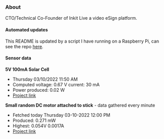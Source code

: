 ### About
CTO/Technical Co-Founder of Inkit Live a video eSign platform.

#### Automated updates
This README is updated by a script I have running on a Raspberry Pi, can see the repo [here](https://github.com/jdc-cunningham/raspi-git-repo-updater).

#### Sensor data
**5V 100mA Solar Cell**
- Thursday 03/10/2022 11:50 AM
- Computed voltage: 0.67 V current: 30 mA
- Power produced: 0.02 W
- [Project link](https://github.com/jdc-cunningham/raspisolarplotter)

**Small random DC motor attached to stick** - data gathered every minute
- Fetched today Thursday 03-10-2022 12:00 PM
- Produced: 0.271 mW
- Highest: 0.054V 0.0017A
- [Project link](https://github.com/jdc-cunningham/turbine-raspi)